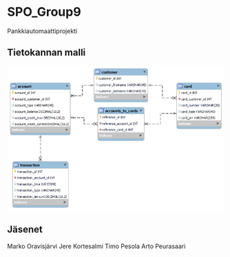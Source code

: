 # SPO_Group9

Pankkiautomaattiprojekti

## Tietokannan malli

<img src="./bankdatabase_kuva2_ryhma9.png"></img>


## Jäsenet
Marko Oravisjärvi
Jere Kortesalmi
Timo Pesola
Arto Peurasaari